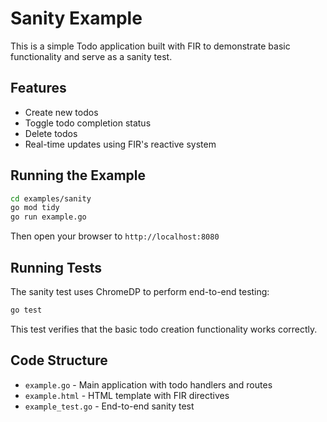 # Sanity Example

This is a simple Todo application built with FIR to demonstrate basic functionality and serve as a sanity test.

## Features

- Create new todos
- Toggle todo completion status
- Delete todos
- Real-time updates using FIR's reactive system

## Running the Example

```bash
cd examples/sanity
go mod tidy
go run example.go
```

Then open your browser to `http://localhost:8080`

## Running Tests

The sanity test uses ChromeDP to perform end-to-end testing:

```bash
go test
```

This test verifies that the basic todo creation functionality works correctly.

## Code Structure

- `example.go` - Main application with todo handlers and routes
- `example.html` - HTML template with FIR directives
- `example_test.go` - End-to-end sanity test
